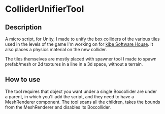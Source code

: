 # ColliderUnifierTool

## Description
A micro script, for Unity, I made to unify the box colliders of the various tiles used in the levels of the game I'm working on for [kibe Software House](https://www.kibesh.com/).
It also places a physics material on the new collider.

The tiles themselves are mostly placed with spawner tool I made to spawn prefab/mesh or 2d textures in a line in a 3d space, without a terrain. 

## How to use
The tool requires that object you want under a single Boxcollider are under a parent, in which you'll add the script, and they need to have a MeshRenderer component.
The tool scans all the children, takes the bounds from the MeshRenderer and disables its Boxcollider.
